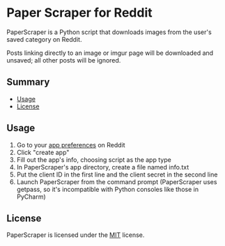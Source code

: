 # Paper Scraper for Reddit
PaperScraper is a Python script that downloads images from the user's saved category on Reddit.

Posts linking directly to an image or imgur page will be downloaded and unsaved; all other posts will be ignored.

## Summary

   - [Usage](#usage)
   - [License](#license)

## Usage

1. Go to your [app preferences](https://www.reddit.com/prefs/apps/) on Reddit
2. Click "create app"
3. Fill out the app's info, choosing script as the app type
4. In PaperScraper's app directory, create a file named info.txt 
5. Put the client ID in the first line and the client secret in the second line
6. Launch PaperScraper from the command prompt (PaperScraper uses getpass, so it's incompatible with Python consoles like those in PyCharm)

## License

PaperScraper is licensed under the [MIT](https://github.com/samlowe106/PaperScraper/blob/master/LICENSE) license.